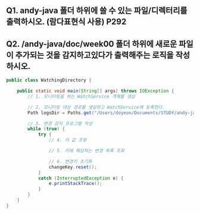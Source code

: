 ## Q1. andy-java 폴더 하위에 쓸 수 있는 파일/디렉터리를 출력하시오. (람다표현식 사용) P292

## Q2. /andy-java/doc/week00 폴더 하위에 새로운 파일이 추가되는 것을 감지하고있다가 출력해주는 로직을 작성하시오.

```java
public class WatchingDirectory {

    public static void main(String[] args) throws IOException {
        // 1. 모니터링을 하는 WatchService 객체를 생성

        // 2. 모니터링 대상 경로를 생성하고 WatchService에 등록한다.
        Path logsDir = Paths.get("/Users/doyeon/Documents/STUDY/andy-java/doc/week00");

        // 3. 변경 감지 프로그램 작성
        while (true) {
            try {
                // 4. 키 값 조회

                // 5. 키에 해당하는 변경 목록 조회

                // 6. 변경키 초기화
                changeKey.reset();
            }
            catch (InterruptedException e) {
                e.printStackTrace();
            }
        }
    }
}
```
